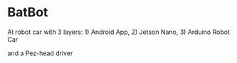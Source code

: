 # BatBot
AI robot car with 3 layers:  1) Android App, 2) Jetson Nano, 3) Arduino Robot Car

and a Pez-head driver
